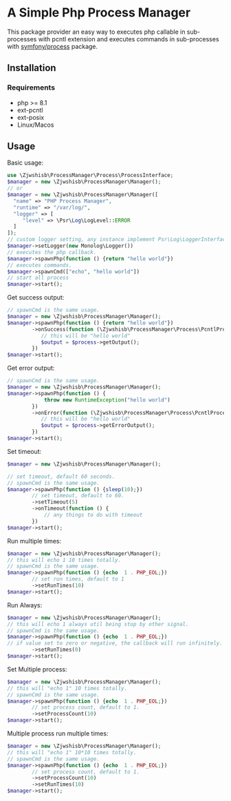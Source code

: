 # A Simple Php Process Manager
This package provider an easy way to executes php callable in sub-processes with pcntl extension and executes commands in sub-processes
with [symfony/process](https://github.com/symfony/process) package.

## Installation

### Requirements
* php >= 8.1
* ext-pcntl
* ext-posix
* Linux/Macos

## Usage

Basic usage:

```php
use \Zjwshisb\ProcessManager\Process\ProcessInterface;
$manager = new \Zjwshisb\ProcessManager\Manager();
// or
$manager = new \Zjwshisb\ProcessManager\Manager([
  "name" => "PHP Process Manager",
  "runtime" => "/var/log/",
  "logger" => [
     "level" => \Psr\Log\LogLevel::ERROR
  ]
]);
// custom logger setting, any instance implement Psr\Log\LoggerInterface support
$manager->setLogger(new Monolog\Logger())
// executes the php callback.
$manager->spawnPhp(function () {return "hello world"})
// executes commands.
$manager->spawnCmd(["echo", "hello world"])
// start all process
$manager->start();
```
Get success output:

```php
// spawnCmd is the same usage.
$manager = new \Zjwshisb\ProcessManager\Manager();
$manager->spawnPhp(function () {return "hello world"})
        ->onSuccess(function (\Zjwshisb\ProcessManager\Process\PcntlProcess $process) {
           // this will be "hello world"
           $output = $process->getOutput();
        })
$manager->start();
```
Get error output:

```php
// spawnCmd is the same usage.
$manager = new \Zjwshisb\ProcessManager\Manager();
$manager->spawnPhp(function () {
            throw new RuntimeException("hello world")
        })
        ->onError(function (\Zjwshisb\ProcessManager\Process\PcntlProcess $process) {
           // this will be "hello world"
           $output = $process->getErrorOutput();
        })
$manager->start();
```

Set timeout:

```php
$manager = new \Zjwshisb\ProcessManager\Manager();

// set timeout, default 60 seconds.
// spawnCmd is the same usage.
$manager->spawnPhp(function () {sleep(10);})
        // set timeout, default to 60.
        ->setTimeout(5)
        ->onTimeout(function () {
            // any things to do with timeout
        })
$manager->start();
```


Run multiple times: 

```php
$manager = new \Zjwshisb\ProcessManager\Manager();
// this will echo 1 10 times totally.
// spawnCmd is the same usage.
$manager->spawnPhp(function () {echo  1 . PHP_EOL;})
        // set run times, default to 1
        ->setRunTimes(10)
$manager->start();
```

Run Always:

```php
$manager = new \Zjwshisb\ProcessManager\Manager();
// this will echo 1 always util being stop by other signal.
// spawnCmd is the same usage. 
$manager->spawnPhp(function () {echo  1 . PHP_EOL;})
// if value set to zero or negative, the callback will run infinitely.
        ->setRunTimes(0)
$manager->start();
```

Set Multiple process:

```php
$manager = new \Zjwshisb\ProcessManager\Manager();
// this will "echo 1" 10 times totally.
// spawnCmd is the same usage.
$manager->spawnPhp(function () {echo  1 . PHP_EOL;})
        // set process count, default to 1.
        ->setProcessCount(10)
$manager->start();
```

Multiple process run multiple times:

```php
$manager = new \Zjwshisb\ProcessManager\Manager();
// this will "echo 1" 10*10 times totally.
// spawnCmd is the same usage.
$manager->spawnPhp(function () {echo  1 . PHP_EOL;})
        // set process count, default to 1.
        ->setProcessCount(10)
        ->setRunTimes(10)
$manager->start();
```

